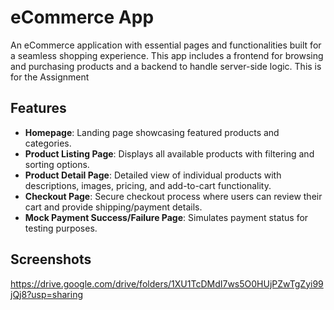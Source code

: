 # eCommerce App

An eCommerce application with essential pages and functionalities built for a seamless shopping experience. This app includes a frontend for browsing and purchasing products and a backend to handle server-side logic.
This is for the Assignment
## Features

- **Homepage**: Landing page showcasing featured products and categories.
- **Product Listing Page**: Displays all available products with filtering and sorting options.
- **Product Detail Page**: Detailed view of individual products with descriptions, images, pricing, and add-to-cart functionality.
- **Checkout Page**: Secure checkout process where users can review their cart and provide shipping/payment details.
- **Mock Payment Success/Failure Page**: Simulates payment status for testing purposes.


## Screenshots
https://drive.google.com/drive/folders/1XU1TcDMdI7ws5O0HUjPZwTgZyi99jQj8?usp=sharing
